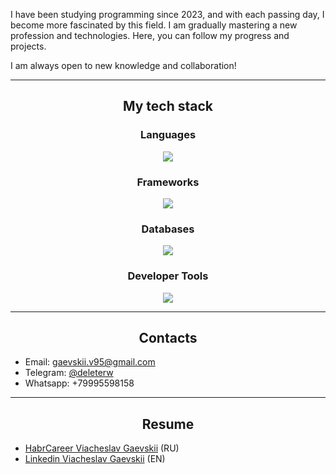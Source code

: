 I have been studying programming since 2023, and with each passing day, I become more fascinated by this field. I am gradually mastering a new profession and technologies. Here, you can follow my progress and projects.

I am always open to new knowledge and collaboration!

---

<h2 align="center">My tech stack</h2>

<h3 align="center"">Languages</h3>
<p align="center">
  <a href="https://skillicons.dev">
    <img src="https://skillicons.dev/icons?i=py,html,css" />
  </a>
</p>

<h3 align="center"">Frameworks</h3>
<p align="center">
  <a href="https://skillicons.dev">
    <img src="https://skillicons.dev/icons?i=flask,django" />
  </a>
</p>

<h3 align="center"">Databases</h3>
<p align="center">
  <a href="https://skillicons.dev">
    <img src="https://skillicons.dev/icons?i=postgres" />
  </a>
</p>

<h3 align="center"">Developer Tools</h3>
<p align="center">
  <a href="https://skillicons.dev">
    <img src="https://skillicons.dev/icons?i=linux,git,github,pycharm" />
  </a>
</p>

---

<h2 align="center">Contacts</h2>

- Email: gaevskii.v95@gmail.com
- Telegram: [@deleterw](https://t.me/deleterw)
- Whatsapp: +79995598158

---

<h2 align="center">Resume</h2>

* [HabrCareer Viacheslav Gaevskii](https://career.habr.com/viacheslav_gaevskii) (RU)
* [Linkedin Viacheslav Gaevskii](www.linkedin.com/in/viacheslav-gaevskii) (EN)
  
